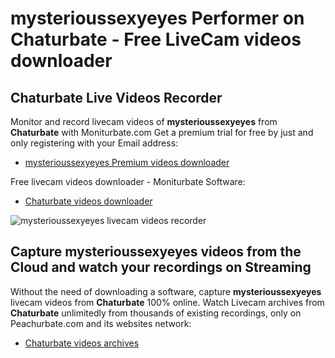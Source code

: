 # mysterioussexyeyes Performer on Chaturbate - Free LiveCam videos downloader

## Chaturbate Live Videos Recorder

Monitor and record livecam videos of **mysterioussexyeyes** from **Chaturbate** with Moniturbate.com
Get a premium trial for free by just and only registering with your Email address:
* [mysterioussexyeyes Premium videos downloader](https://moniturbate.com/request-demo-licence-key.html)

Free livecam videos downloader - Moniturbate Software:
* [Chaturbate videos downloader](https://moniturbate.com/moniturbate-download-software.html)

![mysterioussexyeyes livecam videos recorder](https://peachurnet.com/templates/moniturbate-software.png)


## Capture mysterioussexyeyes videos from the Cloud and watch your recordings on Streaming

Without the need of downloading a software, capture **mysterioussexyeyes** livecam videos from **Chaturbate** 100% online.
Watch Livecam archives from **Chaturbate** unlimitedly from thousands of existing recordings, only on Peachurbate.com and its websites network:
* [Chaturbate videos archives](https://peachurnet.com/)